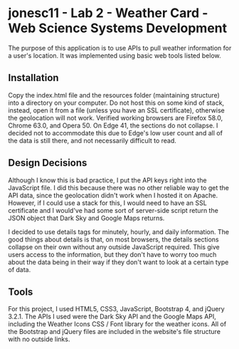 # jonesc11 - Lab 2 - Weather Card - Web Science Systems Development

The purpose of this application is to use APIs to pull weather information for a user's location. It was implemented using basic web tools listed below.

## Installation

Copy the index.html file and the resources folder (maintaining structure) into a directory on your computer. Do not host this on some kind of stack, instead, open it from a file (unless you have an SSL certificate), otherwise the geolocation will not work.
Verified working browsers are Firefox 58.0, Chrome 63.0, and Opera 50. On Edge 41, the sections do not collapse. I decided not to accommodate this due to Edge's low user count and all of the data is still there, and not necessarily difficult to read.

## Design Decisions

Although I know this is bad practice, I put the API keys right into the JavaScript file. I did this because there was no other reliable way to get the API data, since the geolocation didn't work when I hosted it on Apache. However, if I could use a stack for this, 
I would need to have an SSL certificate and I would've had some sort of server-side script return the JSON object that Dark Sky and Google Maps returns.

I decided to use details tags for minutely, hourly, and daily information. The good things about details is that, on most browsers, the details sections collapse on their own without any outside JavaScript required. This give users access to the information, but 
they don't have to worry too much about the data being in their way if they don't want to look at a certain type of data.

## Tools

For this project, I used HTML5, CSS3, JavaScript, Bootstrap 4, and jQuery 3.2.1. The APIs I used were the Dark Sky API and the Google Maps API, including the Weather Icons CSS / Font library for the weather icons. All of the Bootstrap and jQuery files are included 
in the website's file structure with no outside links.